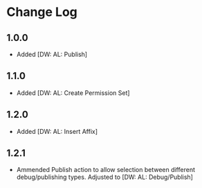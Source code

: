 # Change Log

## 1.0.0

- Added [DW: AL: Publish]

## 1.1.0

- Added [DW: AL: Create Permission Set]

## 1.2.0

- Added [DW: AL: Insert Affix]

## 1.2.1

- Ammended Publish action to allow selection between different debug/publishing types. Adjusted to [DW: AL: Debug/Publish]
